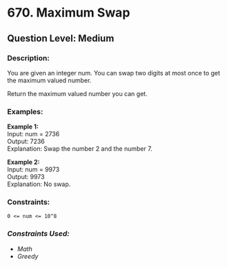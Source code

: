 # 670. Maximum Swap
## Question Level: Medium
### Description:
You are given an integer num. You can swap two digits at most once to get the maximum valued number.

Return the maximum valued number you can get.

### Examples:
<b>Example 1:</b><br>
Input: num = 2736<br>
Output: 7236<br>
Explanation: Swap the number 2 and the number 7.<br>

<b>Example 2:</b><br>
Input: num = 9973<br>
Output: 9973<br>
Explanation: No swap.<br>

### Constraints:
``0 <= num <= 10^8``

### <i> Constraints Used:
- Math
- Greedy</i>
